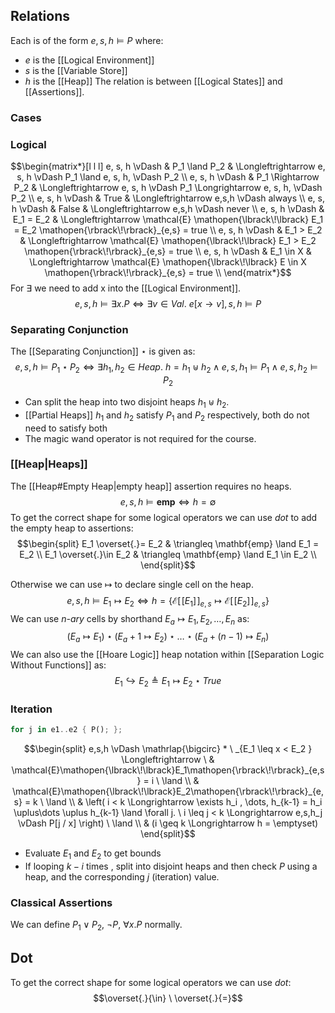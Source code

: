 ## Relations
Each is of the form $e,s,h \vDash P$ where:
- $e$ is the [[Logical Environment]]
- $s$ is the [[Variable Store]]
- $h$ is the [[Heap]]
The relation is between [[Logical States]] and [[Assertions]].
### Cases
### Logical
$$\begin{matrix*}[l l l] 
e, s, h \vDash & P_1 \land P_2 & \Longleftrightarrow e, s, h \vDash P_1 \land e, s, h, \vDash P_2 \\
e, s, h \vDash & P_1 \Rightarrow P_2 & \Longleftrightarrow e, s, h \vDash P_1 \Longrightarrow e, s, h, \vDash P_2 \\
e, s, h \vDash & True & \Longleftrightarrow e,s,h \vDash always \\
e, s, h \vDash & False & \Longleftrightarrow e,s,h \vDash never \\
e, s, h \vDash & E_1 = E_2 & \Longleftrightarrow \mathcal{E} \mathopen{\lbrack\!\lbrack} E_1  = E_2 \mathopen{\rbrack\!\rbrack}_{e,s} = true \\
e, s, h \vDash & E_1 > E_2 & \Longleftrightarrow \mathcal{E} \mathopen{\lbrack\!\lbrack} E_1  > E_2 \mathopen{\rbrack\!\rbrack}_{e,s} = true \\
e, s, h \vDash & E_1 \in X & \Longleftrightarrow \mathcal{E} \mathopen{\lbrack\!\lbrack} E \in X \mathopen{\rbrack\!\rbrack}_{e,s} = true \\
\end{matrix*}$$
For $\exists$ we need to add x into the [[Logical Environment]].
$$e,s,h \vDash \exists x . P  \Longleftrightarrow \exists v \in Val . \ e[x \to v], s, h \vDash P$$
### Separating Conjunction
The [[Separating Conjunction]] $\star$ is given as:
$$e,s,h \vDash P_1 \star P_2 \Longleftrightarrow \exists h_1, h_2 \in Heap. \ h = h_1 \uplus h_2 \land e, s, h_1 \vDash P_1 \land e, s, h_2 \vDash P_2$$
- Can split the heap into two disjoint heaps $h_1 \uplus h_2$.
- [[Partial Heaps]] $h_1$ and $h_2$ satisfy $P_1$ and $P_2$ respectively, both do not need to satisfy both
- The magic wand operator is not required for the course.
### [[Heap|Heaps]]
The [[Heap#Empty Heap|empty heap]] assertion requires no heaps.
$$e,s,h \vDash \mathbf{emp} \Longleftrightarrow h = \emptyset$$
To get the correct shape for some logical operators we can use *dot* to add the empty heap to assertions:
$$\begin{split}
E_1 \overset{.}= E_2 & \triangleq \mathbf{emp} \land E_1 = E_2 \\
E_1 \overset{.}\in E_2 & \triangleq \mathbf{emp} \land E_1 \in E_2 \\
\end{split}$$

Otherwise we can use $\mapsto$ to declare single cell on the heap.
$$e,s,h \vDash E_1 \mapsto E_2 \Longleftrightarrow h = \left\{\mathcal{E}\mathopen{\lbrack\!\lbrack}E_1\mathopen{\rbrack\!\rbrack}_{e,s} \mapsto \mathcal{E}\mathopen{\lbrack\!\lbrack}E_2\mathopen{\rbrack\!\rbrack}_{e,s}   \right\}$$
We can use *n-ary* cells by shorthand $E_a \mapsto E_1, E_2, \dots, E_n$ as:
$$(E_a \mapsto E_1) \star (E_a + 1 \mapsto E_2) \star \dots \star (E_a + (n-1) \mapsto E_n)$$
We can also use the [[Hoare Logic]] heap notation within [[Separation Logic Without Functions]] as:
$$
E_1 \hookrightarrow E_2 \triangleq E_1 \mapsto E_2 \star True
$$
### Iteration
```rust
for j in e1..e2 { P(); };
```
$$\begin{split} e,s,h \vDash \mathrlap{\bigcirc} * \ _{E_1 \leq x < E_2 }  \Longleftrightarrow \ &  \mathcal{E}\mathopen{\lbrack\!\lbrack}E_1\mathopen{\rbrack\!\rbrack}_{e,s} = i \ \land \\
& \mathcal{E}\mathopen{\lbrack\!\lbrack}E_2\mathopen{\rbrack\!\rbrack}_{e,s} = k \ \land \\
& \left( i < k \Longrightarrow \exists h_i , \dots, h_{k-1} = h_i \uplus\dots \uplus h_{k-1} \land \forall j. \ i \leq j < k \Longrightarrow e,s,h_j \vDash P[j / x] \right) \ \land \\
& (i \geq k \Longrightarrow h = \emptyset)
\end{split}$$
- Evaluate $E_1$ and $E_2$ to get bounds
- If looping $k - i$ times , split into disjoint heaps and then check $P$ using a heap, and the corresponding $j$ (iteration) value. 
### Classical Assertions
We can define $P_1 \lor P_2$, $\neg P$, $\forall x. P$ normally.
## Dot
To get the correct shape for some logical operators we can use *dot*:
$$\overset{.}{\in} \ \overset{.}{=}$$ 